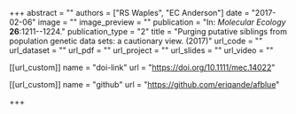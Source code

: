 +++
abstract = "" 
authors = ["RS Waples", "EC Anderson"] 
date = "2017-02-06" 
image = "" 
image_preview = "" 
publication = "In: _Molecular Ecology_ **26**:1211--1224." 
publication_type = "2" 
title = "Purging putative siblings from population genetic data sets: a cautionary view. (2017)" 
url_code = "" 
url_dataset = "" 
url_pdf = "" 
url_project = "" 
url_slides = "" 
url_video = "" 


[[url_custom]]
name = "doi-link"
url = "https://doi.org/10.1111/mec.14022"



[[url_custom]]
name = "github"
url = "https://github.com/eriqande/afblue"

+++
